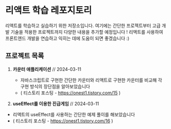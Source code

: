 # 리액트 학습 레포지토리

리액트를 학습하고 실습하기 위한 저장소입니다. 여기에는 간단한 프로젝트부터 고급 개발 기술을 적용한 프로젝트까지 다양한 내용을 추가할 예정입니다 ! 리액트를 사용하여 프론트엔드 개발을 연습하고 익히는 데에 도움이 되면 좋겠습니다 :)

## 프로젝트 목록

1. **카운터 애플리케이션**  // 2024-03-11
    - 자바스크립트로 구현한 간단한 카운터와 리액트로 구현한 카운터를 비교해 각 구현 방식의 장단점을 알아보았습니다
    - ( 티스토리 포스팅 -  https://onest1.tistory.com/15 ) 



2. **useEffect를 이용한 진급게임**  // 2024-03-11
 - 리액트의 useEffect를 사용하는 간단한 예제 풀이를 해보았습니다
 - ( 티스토리 포스팅 -  https://onest1.tistory.com/16 ) 

